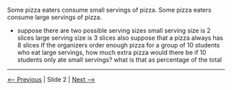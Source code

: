 Some pizza eaters consume small servings of pizza. Some pizza eaters consume large servings of pizza.
- suppose there are two possible serving sizes
small serving size is 2 slices
large serving size is 3 slices
also suppose that a pizza always has 8 slices
If the organizers order enough pizza for a group of 10 students who eat large servings,  how much extra pizza would there be if 10  students only ate small servings?
what is that as percentage of the total

---

[<-- Previous](./slide01.md) | Slide 2 | [Next -->](./slide03.md)
